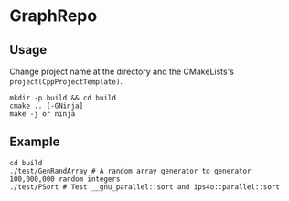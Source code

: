 # GraphRepo

## Usage
Change project name at the directory and the CMakeLists's `project(CppProjectTemplate)`.

```shell script
mkdir -p build && cd build
cmake .. [-GNinja]
make -j or ninja
```

## Example

```shell script
cd build
./test/GenRandArray # A random array generator to generator 100,000,000 random integers
./test/PSort # Test __gnu_parallel::sort and ips4o::parallel::sort
```

